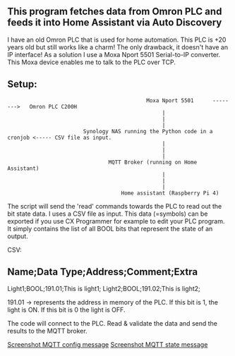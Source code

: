 This program fetches data from Omron PLC and feeds it into Home Assistant via Auto Discovery
---

I have an old Omron PLC that is used for home automation. This PLC is +20 years old but still works like a charm!
The only drawback, it doesn't have an IP interface! As a solution I use a Moxa Nport 5501 Serial-to-IP converter.
This Moxa device enables me to talk to the PLC over TCP.

Setup:
------

                                                Moxa Nport 5501      -------->   Omron PLC C200H
                                                     |
                                                     |
                                                     |
                            Synology NAS running the Python code in a cronjob <----- CSV file as input.
                                                     |
                                                     |
                                                     |
                                    MQTT Broker (running on Home Assistant)
                                                     |
                                                     |
                                                     |                                                                                                 
                                        Home assistant (Raspberry Pi 4)                                      


The script will send the 'read' commands towards the PLC to read out the bit state data. I uses a CSV file as input. 
This data (=symbols) can be exported if you use CX Programmer for example to edit your PLC program.
It simply contains the list of all BOOL bits that represent the state of an output.

CSV:

Name;Data Type;Address;Comment;Extra
------------------------------------
Light1;BOOL;191.01;This is light1;
Light2;BOOL;191.02;This is light2;

191.01 -> represents the address in memory of the PLC. If this bit is 1, the light is ON. If this bit is 0 the light is OFF.

The code will connect to the PLC. Read & validate the data and send the results to the MQTT broker.

[Screenshot MQTT config message](Docu/mqtt_1.png)
[Screenshot MQTT state message](Docu/mqtt_2.png)


